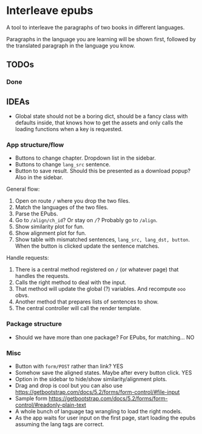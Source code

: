 # Interleave epubs

A tool to interleave the paragraphs of two books in different languages.

Paragraphs in the language you are learning will be shown first,
followed by the translated paragraph in the language you know.

## TODOs

### Done

## IDEAs

* Global state should not be a boring dict,
  should be a fancy class with defaults inside,
  that knows how to get the assets
  and only calls the loading functions when a key is requested.

### App structure/flow

* Buttons to change chapter.
  Dropdown list in the sidebar.
* Buttons to change `lang_src` sentence.
* Button to save result.
  Should this be presented as a download popup?
  Also in the sidebar.

General flow:

1. Open on route `/` where you drop the two files.
1. Match the languages of the two files.
1. Parse the EPubs.
1. Go to `/align/ch_id`? Or stay on `/`? Probably go to `/align`.
1. Show similarity plot for fun.
1. Show alignment plot for fun.
1. Show table with mismatched sentences, `lang_src, lang_dst, button`.
   When the button is clicked update the sentence matches.

Handle requests:

1. There is a central method registered on `/` (or whatever page) that handles the requests.
1. Calls the right method to deal with the input.
1. That method will update the global (?) variables.
   And recompute `ooo` obvs.
1. Another method that prepares lists of sentences to show.
1. The central controller will call the render template.

### Package structure

* Should we have more than one package? For EPubs, for matching... NO

### Misc

* Button with `form/POST` rather than link? YES
* Somehow save the aligned states.
  Maybe after every button click. YES
* Option in the sidebar to hide/show similarity/alignment plots.
* Drag and drop is cool but you can also use
  https://getbootstrap.com/docs/5.2/forms/form-control/#file-input
* Sample form
  https://getbootstrap.com/docs/5.2/forms/form-control/#readonly-plain-text
* A whole bunch of language tag wrangling to load the right models.
* As the app waits for user input on the first page,
  start loading the epubs assuming the lang tags are correct.